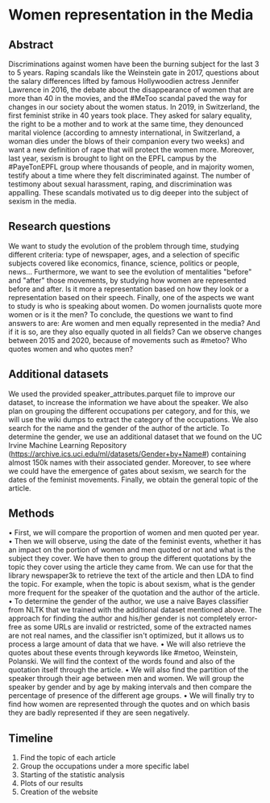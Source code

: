 # Women representation in the Media

## Abstract
Discriminations against women have been the burning subject for the last 3 to 5 years. Raping scandals like the Weinstein gate in 2017, questions about the salary differences lifted by famous Hollywoodien actress Jennifer Lawrence in 2016, the debate about the disappearance of women that are more than 40 in the movies, and the #MeToo scandal paved the way for changes in our society about the women status. In 2019, in Switzerland, the first feminist strike in 40 years took place. They asked for salary equality, the right to be a mother and to work at the same time, they denounced marital violence (according to amnesty international, in Switzerland, a woman dies under the blows of their companion every two weeks) and want a new definition of rape that will protect the women more. Moreover, last year, sexism is brought to light on the EPFL campus by the #PayeTonEPFL group where thousands of people, and in majority women, testify about a time where they felt discriminated against. The number of testimony about sexual harassment, raping, and discrimination was appalling. These scandals motivated us to dig deeper into the subject of sexism in the media.


## Research questions
We want to study the evolution of the problem through time, studying different criteria: type of newspaper, ages, and a selection of specific subjects covered like economics, finance, science, politics or people, news... Furthermore, we want to see the evolution of mentalities "before" and "after" those movements, by studying how women are represented before and after. Is it more a representation based on how they look or a representation based on their speech. Finally, one of the aspects we want to study is who is speaking about women. Do women journalists quote more women or is it the men? To conclude, the questions we want to find answers to are: Are women and men equally represented in the media? And if it is so, are they also equally quoted in all fields? Can we observe changes between 2015 and 2020, because of movements such as #metoo? Who quotes women and who quotes men?


## Additional datasets
We used the provided speaker_attributes.parquet file to improve our dataset, to increase the information we have about the speaker. We also plan on grouping the different occupations per category, and for this, we will use the wiki dumps to extract the category of the occupations. We also search for the name and the gender of the author of the article. To determine the gender, we use an additional dataset that we found on the UC Irvine Machine Learning Repository (https://archive.ics.uci.edu/ml/datasets/Gender+by+Name#) containing almost 150k names with their associated gender. Moreover, to see where we could have the emergence of gates about sexism, we search for the dates of the feminist movements. Finally, we obtain the general topic of the article.

## Methods
•	First, we will compare the proportion of women and men quoted per year.
•	Then we will observe, using the date of the feminist events, whether it has an impact on the portion of women and men quoted or not and what is the subject they cover. We have then to group the different quotations by the topic they cover using the article they came from. We can use for that the library newspaper3k to retrieve the text of the article and then LDA to find the topic. For example, when the topic is about sexism, what is the gender more frequent for the speaker of the quotation and the author of the article.
•	To determine the gender of the author, we use a naive Bayes classifier from NLTK that we trained with the additional dataset mentioned above. The approach for finding the author and his/her gender is not completely error-free as some URLs are invalid or restricted, some of the extracted names are not real names, and the classifier isn't optimized, but it allows us to process a large amount of data that we have.
•	We will also retrieve the quotes about these events through keywords like #metoo, Weinstein, Polanski. We will find the context of the words found and also of the quotation itself through the article.
•	We will also find the partition of the speaker through their age between men and women. We will group the speaker by gender and by age by making intervals and then compare the percentage of presence of the different age groups.
•	We will finally try to find how women are represented through the quotes and on which basis they are badly represented if they are seen negatively.


## Timeline
1.	Find the topic of each article
2.	Group the occupations under a more specific label
3.	Starting of the statistic analysis
4.	Plots of our results
5.	Creation of the website
